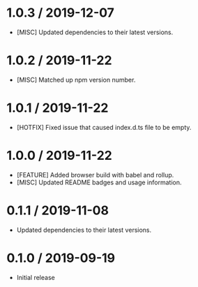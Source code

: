 1.0.3 / 2019-12-07
==================
* [MISC] Updated dependencies to their latest versions.

1.0.2 / 2019-11-22
==================
* [MISC] Matched up npm version number.

1.0.1 / 2019-11-22
==================
* [HOTFIX] Fixed issue that caused index.d.ts file to be empty.

1.0.0 / 2019-11-22
==================
* [FEATURE] Added browser build with babel and rollup.
* [MISC] Updated README badges and usage information.

0.1.1 / 2019-11-08
==================
* Updated dependencies to their latest versions.

0.1.0 / 2019-09-19
==================
* Initial release